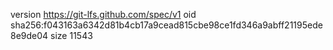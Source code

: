 version https://git-lfs.github.com/spec/v1
oid sha256:f043163a6342d81b4cb17a9cead815cbe98ce1fd346a9abff21195ede8e9de04
size 11543
